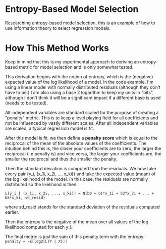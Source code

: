 # Entropy-Based Model Selection
Researching entropy-based model selection, this is an example of how to use information theory to select regression models.

# How This Method Works
Keep in mind that this is my experimental approach to deriving an entropy-based metric for model selection and is only somewhat tested.

This derivation begins with the notion of entropy, which is the (negative) expected value of the log likelihood of a model. In the code example, I'm using a linear model with normally distributed residuals (although they don't have to be.) I am also using a base 2 logarithm to keep my units in "bits", although I don't think it will be a significant impact if a different base is used (needs to be tested).

All independent variables are standard scaled for the purpose of creating a "penalty" metric. This is to keep a level playing field for all coefficients and not be influenced by vastly different scales. After all independent variables are scaled, a typical regression model is fit.

After this model is fit, we then define a **penalty score** which is equal to the reciprocal of the mean of the absolute values of the coefficients. The intuition behind this is, the closer your coefficients are to zero, the larger the reciprocal (i.e penalty is) and vice versa, the larger your coefficients are, the smaller the reciprocal and thus the smaller the penalty.

Then the standard deviation is computed from the residuals. We now take every pair {y_i, (x_1i, x_2i, ..., x_ki)} and take the expected value (mean) of the log likelihood of the model. In this case, the residuals are normally distributed so the likelihood is then

`L(y_i | (x_1i, x_2i, ..., x_ki)) = N(b0 + b1*x_1i + b2*x_2i + ... + bk*x_ki, sd_resid)` 

where sd_resid stands for the standard deviation of the residuals computed earlier.

Then the entropy is the negative of the mean over all values of the log likelihood computed for each y_i.

The final metric is just the sum of this penalty term with the entropy: `penalty + -E[log2(L(Y | X))]`
